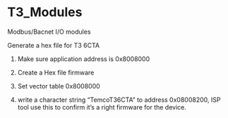 # T3_Modules
Modbus/Bacnet I/O modules

Generate a hex file for T3 6CTA
1)	Make sure application address is 0x8008000 
 
2)	Create a Hex file firmware
 
3)	Set vector table 0x8008000
 
4)	write a character string “TemcoT36CTA” to address 0x08008200, ISP tool use this to confirm it’s a right firmware for the device. 
